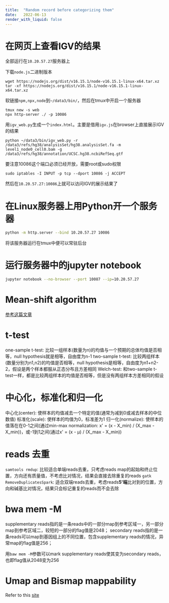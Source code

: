 ```yaml
---
title:  "Random record before categorizing them"
date:   2022-06-13
render_with_liquid: false
---
```


# 在网页上查看IGV的结果
全部运行在`10.20.57.27`服务器上

下载`node.js`二进制版本
	
	wget https://nodejs.org/dist/v16.15.1/node-v16.15.1-linux-x64.tar.xz
	tar -xf https://nodejs.org/dist/v16.15.1/node-v16.15.1-linux-x64.tar.xz

软链接`npm,npx,node`到`~/data3/bin/`，然后在tmux中开启一个服务器

	tmux new -s web
	npx http-server ./ -p 10086

用`igv_web.py`生成一个`index.html`。主要是借用`igv.js`在browser上直接展示IGV的结果

	python ~/data3/bin/igv_web.py -r /data3/refs/hg38/analysisSet/hg38.analysisSet.fa -m level1_node0_cell0.bam -g /data3/refs/hg38/annotation/UCSC.hg38.ncbiRefSeq.gtf

要注意10086这个端口必须已经开放，需要root或sudo权限

	sudo iptables -I INPUT -p tcp --dport 10086 -j ACCEPT

然后在`10.20.57.27:10086`上就可以访问IGV的展示结果了

# 在Linux服务器上用Python开一个服务器
```bash
python -m http.server --bind 10.20.57.27 10086
```
将该服务器运行在tmux中便可以常驻后台

# 运行服务器中的jupyter notebook
```bash
jupyter notebook --no-browser --port 10087 --ip=10.20.57.27
```

# Mean-shift algorithm
[参考这篇文章](https://nicehuster.github.io/2019/08/05/shift/)

# t-test
one-sample t-test: 比较一组样本(数量为n)的均值与一个预期的总体均值是否相等，null hypothesis就是相等，自由度为n-1
two-sample t-test: 比较两组样本(数量分别为n1,n2)的均值是否相等，null hypothesis是相等，自由度为n1+n2-2，假设是两个样本都服从正态分布且方差相同
Welch-test: 和two-sample t-test一样，都是比较两组样本的均值是否相等，但是没有两组样本方差相同的假设

# 中心化，标准化和归一化
中心化(center): 使样本的均值减去一个特定的值(通常为减到0或减去样本的中位数值)
标准化(scale): 使样本的均值为0，标准差为1
归一化(normalize): 使样本的值落在在0-1之间(通过min-max normalization: x' = (x - X_min) / (X_max - X_min))，或-1到1之间(通过x' = (x - μ) / (X_max - X_min))

# reads 去重
`samtools rmdup`: 比较适合单端reads去重，只考虑reads map的起始和终止位置，方向还有质量值，不考虑比对情况，结果会直接去除重复的reads
`gatk RemoveDuplicatesSpark`: 适合双端reads去重，考虑reads**5'端**比对到的位置，方向和碱基比对情况，结果只会标记重复的reads而不会去除

# bwa mem -M
supplementary reads指的是一条reads中的一部分map到参考区域一，另一部分map到参考区域二，较短的一部分的flag值是2048；
secondary reads指的是一条reads可以map到基因组上的不同位置，包含supplementary reads的情况，异常map的flag值是256；

用`baw mem -M`参数可以mark supplementary reads使其变为secondary reads，也即flag值从2048变为256

# Umap and Bismap mappability
Refer to this [site](https://bismap.hoffmanlab.org)